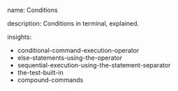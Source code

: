 name: Conditions

description: Conditions in terminal, explained.

insights:

- conditional-command-execution-operator
- else-statements-using-the-operator
- sequential-execution-using-the-statement-separator
- the-test-built-in
- compound-commands
